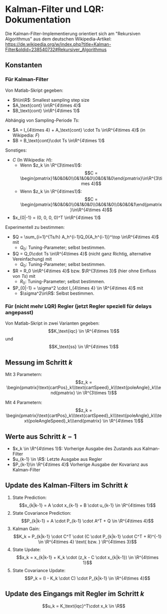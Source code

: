 # Kalman-Filter und LQR: Dokumentation
Die Kalman-Filter-Implementierung orientiert sich am "Rekursiven Algorithmus" aus dem deutschen Wikipedia-Artikel: 
https://de.wikipedia.org/w/index.php?title=Kalman-Filter&oldid=238540732#Rekursiver_Algorithmus

## Konstanten
### Für Kalman-Filter
Von Matlab-Skript gegeben:
- $h\in\R$: Smallest sampling step size
- $A_\text{cont} \in\R^{4\times 4}$
- $B_\text{cont} \in\R^{4\times 1}$

Abhängig von Sampling-Periode $Ts$:
- $A = I_{4\times 4} + A_\text{cont} \cdot Ts \in\R^{4\times 4}$ (in Wikipedia: $F$)
- $B = B_\text{cont}\cdot Ts \in\R^{4\times 1}$

Sonstiges:
- $C$ (In Wikipedia: $H$):
    - Wenn $z_k \in \R^{3\times1}$: 
        $$C = \begin{pmatrix}1&0&0&0\\0&1&0&0\\0&0&1&0\end{pmatrix}\in\R^{3\times 4}$$
     - Wenn $z_k \in \R^{4\times1}$: 
        $$C = \begin{pmatrix}1&0&0&0\\0&1&0&0\\0&0&1&0\\0&0&0&1\end{pmatrix}\in\R^{4\times 4}$$
- $x_{0|-1} = (0, 0, 0, 0)^T \in\R^{4\times 1}$

Experimentell zu bestimmen:
- $Q = \sum_{i=1}^{Ts/h} A_h^{i-1}Q_0{A_h^{i-1}}^\top  \in\R^{4\times 4}$ mit
    - $Q_0$: Tuning-Parameter; selbst bestimmen.
- $Q = Q_0\cdot Ts  \in\R^{4\times 4}$ (nicht ganz Richtig, alternative Vereinfachung) mit
    - $Q_0$: Tuning-Parameter; selbst bestimmen.
- $R = R_0  \in\R^{4\times 4}$ bzw. $\R^{3\times 3}$ (hier ohne Einfluss von $Ts$) mit
    - $R_0$: Tuning-Parameter; selbst bestimmen.
- $P_{0|-1} = \sigma^2 \cdot I_{4\times 4} \in \R^{4\times 4}$ mit
    - $\sigma^2\in\R$: Selbst bestimmen.

### Für (nicht mehr LQR) Regler (jetzt Regler speziell für delays angepasst)
Von Matlab-Skript in zwei Varianten gegeben:
$$K_\text{iqc} \in \R^{4\times 1}$$
und
$$K_\text{ss} \in \R^{4\times 1}$$

## Messung im Schritt $k$
Mit 3 Parametern: 
$$z_k = \begin{pmatrix}\text{cartPos}_k\\\text{cartSpeed}_k\\\text{poleAngle}_k\\\end{pmatrix} \in \R^{3\times 1}$$

Mit 4 Parametern: 
$$z_k = \begin{pmatrix}\text{cartPos}_k\\\text{cartSpeed}_k\\\text{poleAngle}_k\\\text{poleAngleSpeed}_k\\\end{pmatrix} \in \R^{4\times 1}$$

## Werte aus Schritt $k-1$
- $x_k \in \R^{4\times 1}$: Vorherige Ausgabe des Zustands aus Kalman-Filter
- $u_{k-1} \in \R$: Letzte Ausgabe aus Regler
- $P_{k-1}\in \R^{4\times 4}$ Vorherige Ausgabe der Kovarianz aus Kalman-Filter

## Update des Kalman-Filters im Schritt $k$
1. State Prediction:
    $$x_{k|k-1} = A \cdot x_{k-1} + B \cdot u_{k-1} \in \R^{4\times 1}$$
2. State Covariance Prediction:
    $$P_{k|k-1} = A \cdot P_{k-1} \cdot A^T + Q \in \R^{4\times 4}$$
3. Kalman Gain:
    $$K_k = P_{k|k-1} \cdot C^T \cdot (C \cdot P_{k|k-1} \cdot C^T + R)^{-1} \in \R^{4\times 4} \text{ bzw. } \R^{4\times 3}$$
4. State Update:
    $$x_k = x_{k|k-1} + K_k \cdot (z_k - C \cdot x_{k|k-1}) \in \R^{4\times 1}$$
5. State Covariance Update:
    $$P_k = (I - K_k \cdot C) \cdot P_{k|k-1} \in \R^{4\times 4}$$

## Update des Eingangs mit Regler im Schritt $k$
$$u_k = K_\text{iqc}^T\cdot x_k \in \R$$
